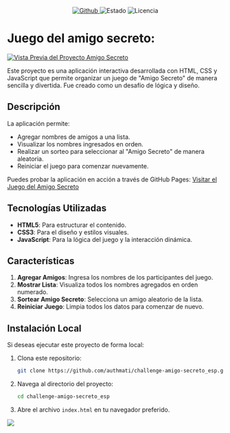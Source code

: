 <p align="center">
   <a href="https://github.com/authmati">
         <img src="https://img.shields.io/badge/authmati-gray?style=for-the-badge&logo=github&labelColor=%230f8577" alt="Github">
   </a>
   <img src="https://img.shields.io/badge/ESTADO-EN%20DESARROLLO-ab0fff?style=for-the-badge" alt="Estado">
   <img src="https://img.shields.io/badge/Licencia-MIT-green?style=for-the-badge" alt="Licencia">
</p>

# Juego del amigo secreto:

[![Vista Previa del Proyecto Amigo Secreto](https://i.imgur.com/c5oAga3.png)](https://github.com/authmati)

Este proyecto es una aplicación interactiva desarrollada con HTML, CSS y JavaScript que permite organizar un juego de "Amigo Secreto" de manera sencilla y divertida. Fue creado como un desafío de lógica y diseño.

## Descripción

La aplicación permite:
- Agregar nombres de amigos a una lista.
- Visualizar los nombres ingresados en orden.
- Realizar un sorteo para seleccionar al "Amigo Secreto" de manera aleatoria.
- Reiniciar el juego para comenzar nuevamente.

Puedes probar la aplicación en acción a través de GitHub Pages: [Visitar el Juego del Amigo Secreto](https://authmati.github.io/challenge-amigo-secreto_esp/)

## Tecnologías Utilizadas

- **HTML5**: Para estructurar el contenido.
- **CSS3**: Para el diseño y estilos visuales.
- **JavaScript**: Para la lógica del juego y la interacción dinámica.

## Características

1. **Agregar Amigos**: Ingresa los nombres de los participantes del juego.
2. **Mostrar Lista**: Visualiza todos los nombres agregados en orden numerado.
3. **Sortear Amigo Secreto**: Selecciona un amigo aleatorio de la lista.
4. **Reiniciar Juego**: Limpia todos los datos para comenzar de nuevo.

## Instalación Local

Si deseas ejecutar este proyecto de forma local:

1. Clona este repositorio:

   ```bash
   git clone https://github.com/authmati/challenge-amigo-secreto_esp.git
   ```

2. Navega al directorio del proyecto:

   ```bash
   cd challenge-amigo-secreto_esp
   ```

4. Abre el archivo `index.html` en tu navegador preferido.

<img src="https://user-images.githubusercontent.com/73097560/115834477-dbab4500-a447-11eb-908a-139a6edaec5c.gif"><br><br>



